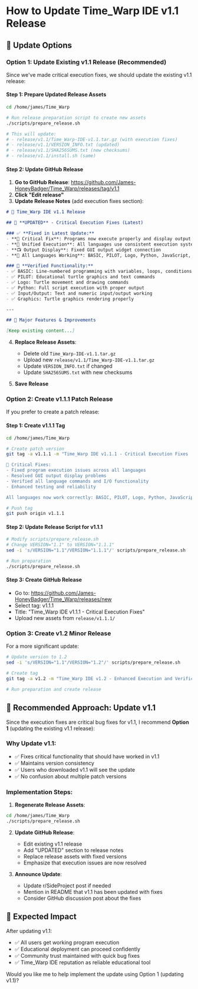 # How to Update Time_Warp IDE v1.1 Release

## 🎯 Update Options

### Option 1: Update Existing v1.1 Release (Recommended)

Since we've made critical execution fixes, we should update the existing v1.1 release:

#### Step 1: Prepare Updated Release Assets
```bash
cd /home/james/Time_Warp

# Run release preparation script to create new assets
./scripts/prepare_release.sh

# This will update:
# - release/v1.1/Time_Warp-IDE-v1.1.tar.gz (with execution fixes)
# - release/v1.1/VERSION_INFO.txt (updated)
# - release/v1.1/SHA256SUMS.txt (new checksums)
# - release/v1.1/install.sh (same)
```

#### Step 2: Update GitHub Release
1. **Go to GitHub Release**: https://github.com/James-HoneyBadger/Time_Warp/releases/tag/v1.1
2. **Click "Edit release"**
3. **Update Release Notes** (add execution fixes section):

```markdown
# 🎉 Time_Warp IDE v1.1 Release

## 🔧 **UPDATED** - Critical Execution Fixes (Latest)

### ✅ **Fixed in Latest Update:**
- **🐛 Critical Fix**: Programs now execute properly and display output
- **🔧 Unified Execution**: All languages use consistent execution system
- **📺 Output Display**: Fixed GUI output widget connection
- **🎯 All Languages Working**: BASIC, PILOT, Logo, Python, JavaScript, Perl

### 🧪 **Verified Functionality:**
- ✅ BASIC: Line-numbered programming with variables, loops, conditions
- ✅ PILOT: Educational turtle graphics and text commands
- ✅ Logo: Turtle movement and drawing commands
- ✅ Python: Full script execution with proper output
- ✅ Input/Output: Text and numeric input/output working
- ✅ Graphics: Turtle graphics rendering properly

---

## 🌟 Major Features & Improvements

[Keep existing content...]
```

4. **Replace Release Assets**:
   - Delete old `Time_Warp-IDE-v1.1.tar.gz`
   - Upload new `release/v1.1/Time_Warp-IDE-v1.1.tar.gz`
   - Update `VERSION_INFO.txt` if changed
   - Update `SHA256SUMS.txt` with new checksums

5. **Save Release**

### Option 2: Create v1.1.1 Patch Release

If you prefer to create a patch release:

#### Step 1: Create v1.1.1 Tag
```bash
cd /home/james/Time_Warp

# Create patch version
git tag -a v1.1.1 -m "Time_Warp IDE v1.1.1 - Critical Execution Fixes

🔧 Critical Fixes:
- Fixed program execution issues across all languages
- Resolved GUI output display problems
- Verified all language commands and I/O functionality
- Enhanced testing and reliability

All languages now work correctly: BASIC, PILOT, Logo, Python, JavaScript, Perl"

# Push tag
git push origin v1.1.1
```

#### Step 2: Update Release Script for v1.1.1
```bash
# Modify scripts/prepare_release.sh
# Change VERSION="1.1" to VERSION="1.1.1"
sed -i 's/VERSION="1.1"/VERSION="1.1.1"/' scripts/prepare_release.sh

# Run preparation
./scripts/prepare_release.sh
```

#### Step 3: Create GitHub Release
- Go to: https://github.com/James-HoneyBadger/Time_Warp/releases/new
- Select tag: v1.1.1
- Title: "Time_Warp IDE v1.1.1 - Critical Execution Fixes"
- Upload new assets from `release/v1.1.1/`

### Option 3: Create v1.2 Minor Release

For a more significant update:

```bash
# Update version to 1.2
sed -i 's/VERSION="1.1"/VERSION="1.2"/' scripts/prepare_release.sh

# Create tag
git tag -a v1.2 -m "Time_Warp IDE v1.2 - Enhanced Execution and Verification"

# Run preparation and create release
```

## 🎯 **Recommended Approach: Update v1.1**

Since the execution fixes are critical bug fixes for v1.1, I recommend **Option 1** (updating the existing v1.1 release):

### Why Update v1.1:
- ✅ Fixes critical functionality that should have worked in v1.1
- ✅ Maintains version consistency 
- ✅ Users who downloaded v1.1 will see the update
- ✅ No confusion about multiple patch versions

### Implementation Steps:

1. **Regenerate Release Assets**:
```bash
cd /home/james/Time_Warp
./scripts/prepare_release.sh
```

2. **Update GitHub Release**:
   - Edit existing v1.1 release
   - Add "UPDATED" section to release notes
   - Replace release assets with fixed versions
   - Emphasize that execution issues are now resolved

3. **Announce Update**:
   - Update r/SideProject post if needed
   - Mention in README that v1.1 has been updated with fixes
   - Consider GitHub discussion post about the fixes

## 🚀 **Expected Impact**

After updating v1.1:
- ✅ All users get working program execution
- ✅ Educational deployment can proceed confidently  
- ✅ Community trust maintained with quick bug fixes
- ✅ Time_Warp IDE reputation as reliable educational tool

Would you like me to help implement the update using Option 1 (updating v1.1)?